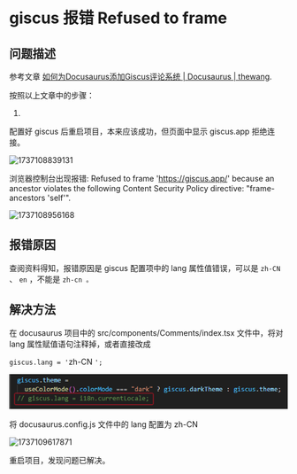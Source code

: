 # giscus 报错 Refused to frame

## 问题描述

参考文章 [如何为Docusaurus添加Giscus评论系统 | Docusaurus | thewang](https://thewang.net/en/blog/how-to-add-giscus-comment-system-to-docusaurus/).

按照以上文章中的步骤：

1. 

配置好 giscus 后重启项目，本来应该成功，但页面中显示 giscus.app 拒绝连接。

![1737108839131](image/giscus报错/1737108839131.png)

浏览器控制台出现报错:
Refused to frame 'https://giscus.app/' because an ancestor violates the following Content Security Policy directive: "frame-ancestors 'self'".

![1737108956168](image/giscus报错/1737108956168.png)

## 报错原因

查阅资料得知，报错原因是 giscus 配置项中的 lang 属性值错误，可以是 `zh-CN` 、 `en` ，不能是 `zh-cn 。`

## 解决方法

在 docusaurus 项目中的 src/components/Comments/index.tsx 文件中，将对 lang 属性赋值语句注释掉，或者直接改成

`giscus.lang = '`zh-CN `';`

![1737109930024](image/giscus报错Refusedtoframe/1737109930024.png)

将 docusaurus.config.js 文件中的 lang 配置为 zh-CN

![1737109617871](image/giscus报错/1737109617871.png)

重启项目，发现问题已解决。
